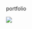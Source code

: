 portfolio 

<img src="https://github.com/Bunny1051/portfolio-project/commit/e39dbfbac42a271c7278c87b4fc96ec4f7f9fa10"> 
